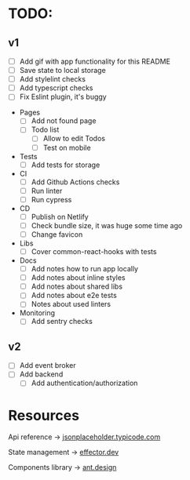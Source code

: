 # TODO:

## v1

- [ ] Add gif with app functionality for this README
- [ ] Save state to local storage
- [ ] Add stylelint checks
- [ ] Add typescript checks
- [ ] Fix Eslint plugin, it's buggy
- Pages
  - [ ] Add not found page
  - [ ] Todo list
    - [ ] Allow to edit Todos
    - [ ] Test on mobile
- Tests
  - [ ] Add tests for storage
- CI
  - [ ] Add Github Actions checks
  - [ ] Run linter
  - [ ] Run cypress
- CD
  - [ ] Publish on Netlify
  - [ ] Check bundle size, it was huge some time ago
  - [ ] Change favicon
- Libs
  - [ ] Cover common-react-hooks with tests 
- Docs
  - [ ] Add notes how to run app locally 
  - [ ] Add notes about inline styles
  - [ ] Add notes about shared libs
  - [ ] Add notes about e2e tests
  - [ ] Notes about used linters
- Monitoring
  - [ ] Add sentry checks 

## v2

- [ ] Add event broker
- [ ] Add backend
  - [ ] Add authentication/authorization

# Resources

Api reference -> [jsonplaceholder.typicode.com](https://jsonplaceholder.typicode.com/guide/)

State management -> [effector.dev](https://effector.dev/)

Components library -> [ant.design](https://ant.design/)
